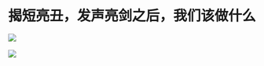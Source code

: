 # 揭短亮丑，发声亮剑之后，我们该做什么

​​![](https://wx2.sinaimg.cn/large/006yOn3Fly1fephysouwyj30f051vkd8.jpg)

![](https://wx2.sinaimg.cn/large/006yOn3Fly1fephytb005j30f050jb04.jpg)